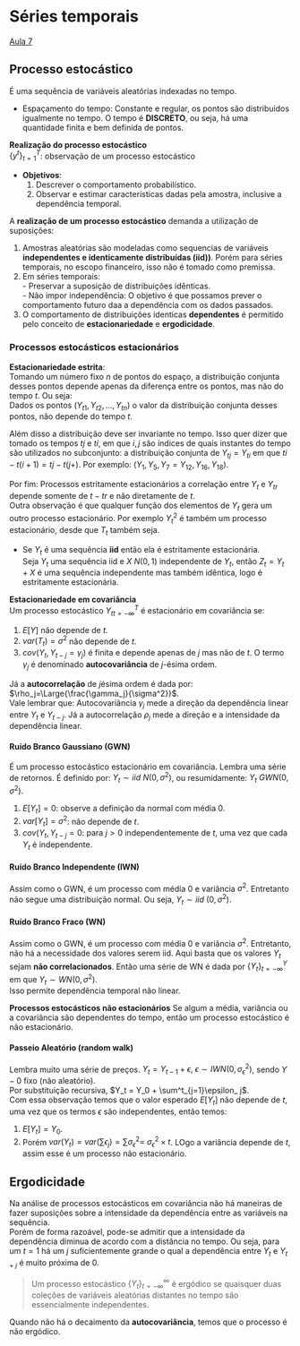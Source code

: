 # Séries temporais

[Aula 7](https://www.youtube.com/watch?v=3PqhYpbtaY8&list=PLzOdjHdjXlbSoUt5qe-2HBG6RlD5JryJN&index=14)

## Processo estocástico

É uma sequência de variáveis aleatórias indexadas no tempo.
  - Espaçamento do tempo: Constante e regular, os pontos são distribuídos
  igualmente no tempo. O tempo é **DISCRETO**, ou seja, há uma quantidade
  finita e bem definida de pontos.
  
**Realização do processo estocástico**\
$\{y^t\}^{T}_{t=1}$: observação de um processo estocástico
  - **Objetivos**:
    1. Descrever o comportamento probabilístico.
    2. Observar e estimar características dadas pela amostra, inclusive a
    dependência temporal.

  A **realização de um processo estocástico** demanda a utilização de suposições:
  1. Amostras aleatórias são modeladas como sequencias de variáveis
  **independentes e identicamente distribuídas (iid))**.
  Porém para séries temporais, no escopo financeiro, isso não é tomado como
  premissa.
  2. Em séries temporais:\
    - Preservar a suposição de distribuições idênticas.\
    - Não impor independência: O objetivo é que possamos prever o comportamento
    futuro daa a dependência com os dados passados.
  3. O comportamento de distribuições identicas **dependentes** é permitido pelo
  conceito de **estacionariedade** e **ergodicidade**.

### Processos estocásticos estacionários

**Estacionariedade estrita**:\
Tomando um número fixo $n$ de pontos do espaço, a distribuição conjunta desses
pontos depende apenas da diferença entre os pontos, mas não do tempo $t$.
Ou seja:\
Dados os pontos $(Y_{t1}, Y_{t2}, ..., Y_{tn})$ o valor da distribuição
conjunta desses pontos, não depende do tempo $t$.

Além disso a distribuição deve ser invariante no tempo.
Isso quer dizer que tomado os tempos $tj$ e $ti$, em que $i,j$ são índices de
quais instantes do tempo são utilizados no subconjunto:
a distribuição conjunta de $Y_{tj} = Y_{ti}$ em que $ti - t(i+1) = tj-t(j+)$.
Por exemplo: $(Y_{1}, Y_{5}, Y_{7} = Y_{12}, Y_{16}, Y_{18})$.

Por fim: Processos estritamente estacionários a correlação entre $Y_t$ e
$Y_{tr}$ depende somente de $t- tr$ e não diretamente de $t$.\
Outra observação é que qualquer função dos elementos de $Y_t$ gera um outro
processo estacionário. Por exemplo $Y^{2}_t$ é também um processo estacionário,
desde que $T_t$ também seja.

- Se ${Y_t}$ é uma sequência **iid** então ela é estritamente estacionária.\
  Seja ${Y_t}$ uma sequência iid e $X ~ N(0, 1)$ independente de ${Y_t}$, então
  $Z_t = Y_t + X$ é uma sequência independente mas também idêntica, logo é
  estritamente estacionária.

**Estacionariedade em covariância**\
Um processo estocástico ${Y_t}^T_{t=-\infty}$ é estacionário em covariância se:
1. $E[Y]$ não depende de $t$.
2. $var(T_t)=\sigma^2$ não depende de $t$.
3. $cov(Y_t,Y_{t-j} = \gamma_j)$ é finita e depende apenas de $j$ mas não de
$t$.
O termo $\gamma_j$ é denominado **autocovariância** de $j$-ésima ordem.

Já a **autocorrelação** de $j$ésima ordem é dada por:
$\rho_j=\Large{\frac{\gamma_j}{\sigma^2}}$.\
Vale lembrar que: Autocovariância $\gamma_j$ mede a direção da  dependência
linear entre $Y_t$ e $Y_{t-j}$.
Já a autocorrelação $\rho_j$ mede a direção e a intensidade da dependência
linear.


#### Ruído Branco Gaussiano (GWN)
É um processo estocástico estacionário em covariância.
Lembra uma série de retornos.
É definido por: ${Y_t} \sim iid\ N(0, \sigma^2)$, ou resumidamente:
$Y_t~GWN(0,\sigma^2)$.
1. $E[Y_t] = 0$: observe a definição da normal com média 0.
2. $var[Y_t] = \sigma^2$: não depende de $t$.
3. $cov(Y_t,Y_{t-j} = 0$: para $j>0$ independentemente de $t$, uma vez que
cada $Y_t$ é independente.

#### Ruído Branco Independente (IWN)
Assim como o GWN, é um processo com média 0 e variância $\sigma^2$.
Entretanto não segue uma distribuição normal.
Ou seja, $Y_t \sim iid\ (0, \sigma^2)$.

#### Ruído Branco Fraco (WN)
Assim como o GWN, é um processo com média 0 e variância $\sigma^2$.
Entretanto, não há a necessidade dos valores serem iid.
Aqui basta que os valores $Y_t$ sejam **não correlacionados**.
Então uma série de WN é dada por $\{Y_t\}^Y_{t=-\infty}$ em que
$Y_t \sim WN(0, \sigma^2)$.\
Isso permite dependência temporal não linear.

**Processos estocásticos não estacionários**
Se algum a média, variância ou a covariância são dependentes do tempo, então
um processo estocástico é não estacionário.

#### **Passeio Aleatório (random walk)**
Lembra muito uma série de preços.
$Y_t = Y_{t-1}+\epsilon,\ \epsilon\sim IWN(0,\sigma^2_{\epsilon})$, sendo
$Y-0$ fixo (não aleatório).\
Por substituição recursiva, $Y_t = Y_0 + \sum^t_{j=1}\epsilon_ j$.\
Com essa observação temos que o valor esperado $E[Y_t]$ não depende de $t$, 
uma vez que os termos $\epsilon$ são independentes, então temos:
1. $E[Y_t]=Y_0$.
2. Porém $var(Y_t) = var(\sum\epsilon_j) = \sum\sigma^2_\epsilon =$
   $\sigma^2_\epsilon \times t$. LOgo a variância depende de $t$, assim esse é
   um processo não estacionário.


## Ergodicidade
Na análise de processos estocásticos em covariância não há maneiras de fazer
suposições sobre a intensidade da dependência entre as variáveis na sequência.\
Porém de forma razoável, pode-se admitir que a intensidade da dependência
diminua de acordo com a distância no tempo.
Ou seja, para um $t=1$ há um $j$ suficientemente grande o qual a dependência
entre $Y_t$ e $Y_{t+j}$ é muito próxima de 0.
> Um processo estocástico $\{Y_t\}^\infty_{t=-\infty}$ é ergódico se quaisquer
duas coleções de variáveis aleatórias distantes no tempo são essencialmente
independentes.

Quando não há o decaimento da **autocovariância**, temos que o processo é não
ergódico.
